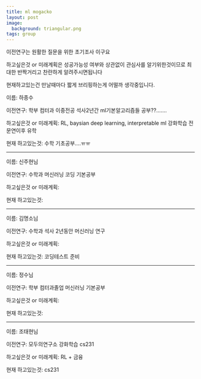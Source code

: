 ```yaml
---
title: ml mogacko
layout: post
image:
  background: triangular.png
tags: group
---
```


이전연구는 원활한 질문을 위한 초기조사 이구요

하고싶은것 or 미래계획은 성공가능성 여부와 상관없이 관심사를 알기위한것이므로 
최대한 반짝거리고 찬란하게 알려주시면됩니다

현재하고있는건 만날때마다 짧게 브리핑하는게 어떨까 생각중입니다.

이름: 하종수

이전연구: 
학부 컴터과 이중전공
석사2년간 ml기본알고리즘들 공부??.......

하고싶은것 or 미래계획: 
RL, baysian deep learning, interpretable ml
강화학습 전문연이후 유학

현재 하고있는것:
수학 기초공부....ㅠㅠ

---

이름: 신주현님

이전연구: 
수학과
머신러닝 코딩 기본공부

하고싶은것 or 미래계획: 

현재 하고있는것:

---

이름: 김명소님

이전연구:
수학과
석사 2년동안 머신러닝 연구

하고싶은것 or 미래계획: 

현재 하고있는것:
코딩테스트 준비

---

이름: 정수님

이전연구:
학부 컴터과졸업
머신러닝 기본공부

하고싶은것 or 미래계획: 

현재 하고있는것:

---

이름: 조태현님

이전연구:
모두의연구소 강화학습
cs231

하고싶은것 or 미래계획: 
RL + 금융

현재 하고있는것:
cs231